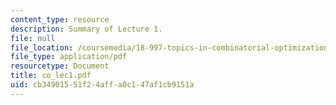 ```yaml
---
content_type: resource
description: Summary of Lecture 1.
file: null
file_location: /coursemedia/18-997-topics-in-combinatorial-optimization-spring-2004/cb34901551f24affa0c147af1cb9151a_co_lec1.pdf
file_type: application/pdf
resourcetype: Document
title: co_lec1.pdf
uid: cb349015-51f2-4aff-a0c1-47af1cb9151a
---
```

